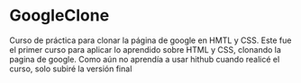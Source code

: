 # GoogleClone
Curso de práctica para clonar la página de google en HMTL y CSS.
Este fue el primer curso para aplicar lo aprendido sobre HTML y CSS, clonando la pagina de google.
Como aún no aprendía a usar hithub cuando realicé el curso, solo subiré la versión final
